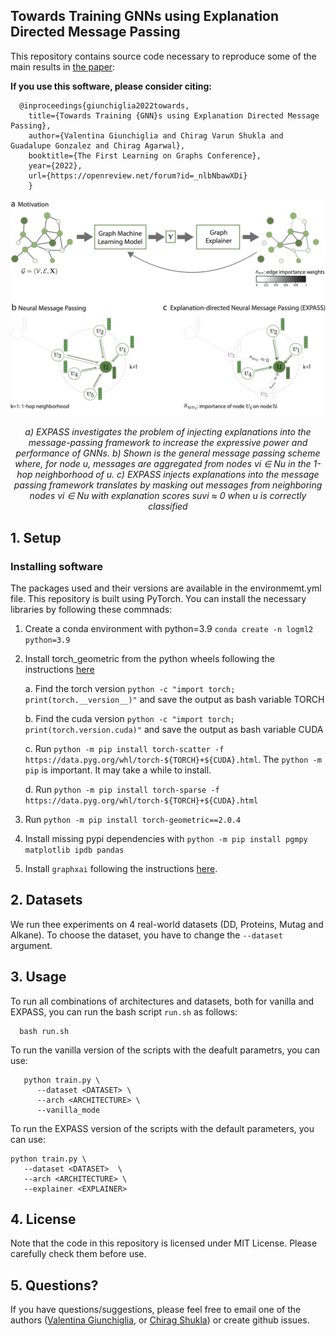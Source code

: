 ## Towards Training GNNs using Explanation Directed Message Passing

This repository contains source code necessary to reproduce some of the main results in [the paper](https://arxiv.org/abs/2211.16731):

**If you use this software, please consider citing:**
    
      @inproceedings{giunchiglia2022towards,
        title={Towards Training {GNN}s using Explanation Directed Message Passing},
        author={Valentina Giunchiglia and Chirag Varun Shukla and Guadalupe Gonzalez and Chirag Agarwal},
        booktitle={The First Learning on Graphs Conference},
        year={2022},
        url={https://openreview.net/forum?id=_nlbNbawXDi}
        }  

<p align="center">
    <img src="mp_vs_expass.png" width=540px>
</p>
<p align="center"><i>
  a) EXPASS investigates the problem of injecting explanations into the message-passing framework to increase the expressive power and performance of GNNs. b) Shown is the general message passing scheme where, for node u, messages are aggregated from nodes vi ∈ Nu in the 1-hop neighborhood of u. c) EXPASS injects explanations into the message passing framework translates by masking out messages from neighboring nodes vi ∈ Nu with explanation scores suvi ≈ 0 when u is correctly classified
</i></p>

## 1. Setup

### Installing software
The packages used and their versions are available in the environmemt.yml file. This repository is built using PyTorch. You can install the necessary libraries by following these commnads: 

1. Create a conda environment with python=3.9
      `conda create -n logml2 python=3.9`
2. Install torch_geometric from the python wheels following the instructions [here](https://pytorch-geometric.readthedocs.io/en/2.0.4/notes/installation.html)

   a. Find the torch version `python -c "import torch; print(torch.__version__)"` and save the output as bash variable TORCH

   b. Find the cuda version `python -c "import torch; print(torch.version.cuda)"` and save the output as bash variable CUDA

   c. Run `python -m pip install torch-scatter -f https://data.pyg.org/whl/torch-${TORCH}+${CUDA}.html`.  The `python -m pip` is important. It may take a while to install.

   d. Run `python -m pip install torch-sparse -f https://data.pyg.org/whl/torch-${TORCH}+${CUDA}.html`
3. Run `python -m pip install torch-geometric==2.0.4`
4. Install missing pypi dependencies with `python -m pip install pgmpy matplotlib ipdb pandas`
5. Install `graphxai` following the instructions [here](https://github.com/mims-harvard/GraphXAI).

## 2. Datasets
We run thee experiments on 4 real-world datasets (DD, Proteins, Mutag and Alkane). To choose the dataset, you have to change the `--dataset` argument.

## 3. Usage
To run all combinations of architectures and datasets, both for vanilla and EXPASS, you can run the bash script `run.sh` as follows:

      bash run.sh

To run the vanilla version of the scripts with the deafult parametrs, you can use:

```
   python train.py \
      --dataset <DATASET> \
      --arch <ARCHITECTURE> \
      --vanilla_mode
```
To run the EXPASS version of the scripts with the default parameters, you can use:


```
python train.py \
   --dataset <DATASET>  \
   --arch <ARCHITECTURE> \
   --explainer <EXPLAINER>
```
## 4. License
Note that the code in this repository is licensed under MIT License. Please carefully check them before use.

## 5. Questions?
If you have questions/suggestions, please feel free to email one of the authors ([Valentina Giunchiglia](v.giunchiglia20@imperial.ac.uk), or [Chirag Shukla](shukla@math.lmu.de)) or create github issues.

